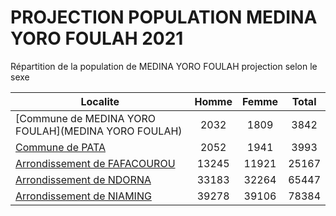 # PROJECTION POPULATION MEDINA YORO FOULAH 2021
	
Répartition de la population de MEDINA YORO FOULAH projection selon le sexe
	
| Localite  | Homme | Femme | Total |
| --------- |:-----:|:-----:|:-----:|
| [Commune de MEDINA YORO FOULAH](MEDINA YORO FOULAH) | 2032 | 1809 | 3842 |
| [Commune de PATA](PATA) | 2052 | 1941 | 3993 |
| [Arrondissement de FAFACOUROU](FAFACOUROU) | 13245 | 11921 | 25167 |
| [Arrondissement de NDORNA](NDORNA) | 33183 | 32264 | 65447 |
| [Arrondissement de NIAMING](NIAMING) | 39278 | 39106 | 78384 |
